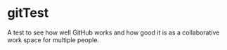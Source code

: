 gitTest
=======

A test to see how well GitHub works and how good it is as a collaborative work space for multiple people. 
